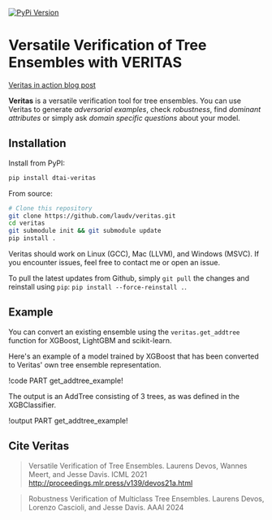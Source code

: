 [![PyPi Version](https://img.shields.io/pypi/v/dtai-veritas)](https://pypi.org/project/dtai-veritas/)

# Versatile Verification of Tree Ensembles with VERITAS

[Veritas in action blog post](https://dtai.cs.kuleuven.be/sports/blog/versatile-verification-of-soccer-analytics-models/)

**Veritas** is a versatile verification tool for tree ensembles. You can use
Veritas to generate _adversarial examples_, check _robustness_, find _dominant
attributes_ or simply ask _domain specific questions_ about your model.

## Installation

Install from PyPI:

```sh
pip install dtai-veritas
```

From source:

```sh
# Clone this repository
git clone https://github.com/laudv/veritas.git
cd veritas
git submodule init && git submodule update
pip install .
```

Veritas should work on Linux (GCC), Mac (LLVM), and Windows (MSVC). If you encounter issues, feel free to contact me or open an issue.

To pull the latest updates from Github, simply `git pull` the changes and reinstall using `pip`: `pip install --force-reinstall .`.

## Example

You can convert an existing ensemble using the `veritas.get_addtree` function for XGBoost, LightGBM and scikit-learn.

Here's an example of a model trained by XGBoost that has been converted to Veritas' own tree ensemble representation.

!code PART get_addtree_example!

The output is an AddTree consisting of 3 trees, as was defined in the XGBClassifier.

!output PART get_addtree_example!

## Cite Veritas

> Versatile Verification of Tree Ensembles.
> Laurens Devos, Wannes Meert, and Jesse Davis.
> ICML 2021
> http://proceedings.mlr.press/v139/devos21a.html

> Robustness Verification of Multiclass Tree Ensembles.
> Laurens Devos, Lorenzo Cascioli, and Jesse Davis.
> AAAI 2024

